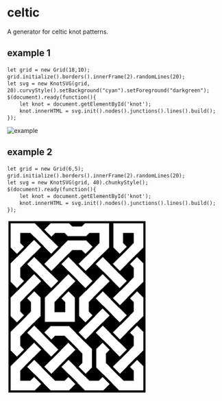 # celtic
A generator for celtic knot patterns.

## example 1
```{javascript}
let grid = new Grid(18,10);
grid.initialize().borders().innerFrame(2).randomLines(20);
let svg = new KnotSVG(grid, 20).curvyStyle().setBackground("cyan").setForeground("darkgreen");
$(document).ready(function(){
	let knot = document.getElementById('knot');
	knot.innerHTML = svg.init().nodes().junctions().lines().build();
});
```
![example](https://raw.githubusercontent.com/dmackinnon1/celtic/master/imgs/green.png)

## example 2

```{javascript}
let grid = new Grid(6,5);
grid.initialize().borders().innerFrame(2).randomLines(20);
let svg = new KnotSVG(grid, 40).chunkyStyle();
$(document).ready(function(){
	let knot = document.getElementById('knot');
	knot.innerHTML = svg.init().nodes().junctions().lines().build();
});
```
![example](https://raw.githubusercontent.com/dmackinnon1/celtic/master/imgs/sample.png)


